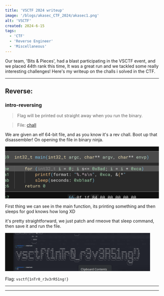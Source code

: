```yaml
---
title: 'VSCTF 2024 writeup'
image: '/blogs/akasec_CTF_2024/akasec1.png'
alt: 'VSCTF'
created: 2024-6-15
tags:
  - 'CTF'
  - 'Reverse Engineer'
  - 'Miscellaneous'
---
```


Our team, 'Bits & Pieces', had a blast participating in the VSCTF event, and we placed 44th rank this time, It was a great run and we tackled some really interesting challenges! Here's my writeup on the challs i solved in the CTF.

---

## Reverse:

### intro-reversing

> Flag will be printed out straight away when you run the binary.

> File: [chall](./chall)

We are given an elf 64-bit file, and as you know it's a rev chall. Boot up that disassembler! On opening the file in binary ninja.

![image](https://github.com/AkaniX3/Blog-page/blob/main/urara/blogs/vs_CTF_2024/vs1.png)

First thing we can see in the main function, its printing something and then sleeps for god knows how long XD

it's pretty straightforward, we just patch and rmeove that sleep command, then save it and run the file.

![image](https://github.com/AkaniX3/Blog-page/blob/main/urara/blogs/vs_CTF_2024/vs2.png)

Flag: `vsctf{1nTr0_r3v3rR51ng!}`

---

---
